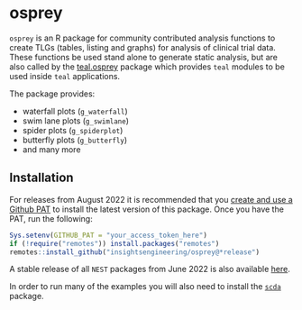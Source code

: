 
# osprey

`osprey` is an R package for community contributed analysis functions to create TLGs (tables, listing and graphs) for analysis of clinical trial data. These functions be used stand alone to generate static analysis, but are also called by the [teal.osprey](https://github.com/insightsengineering/teal.osprey) package which provides `teal` modules to be used inside `teal` applications.

The package provides:
<!-- markdownlint-disable MD007 MD030 -->
-   waterfall plots (`g_waterfall`)
-   swim lane plots (`g_swimlane`)
-   spider plots (`g_spiderplot`)
-   butterfly plots (`g_butterfly`)
-   and many more
<!-- markdownlint-enable MD007 MD030 -->
## Installation

For releases from August 2022 it is recommended that you [create and use a Github PAT](https://docs.github.com/en/github/authenticating-to-github/keeping-your-account-and-data-secure/creating-a-personal-access-token) to install the latest version of this package. Once you have the PAT, run the following:

```r
Sys.setenv(GITHUB_PAT = "your_access_token_here")
if (!require("remotes")) install.packages("remotes")
remotes::install_github("insightsengineering/osprey@*release")
```

A stable release of all `NEST` packages from June 2022 is also available [here](https://github.com/insightsengineering/depository#readme).

In order to run many of the examples you will also need to install the [`scda`](https://github.com/insightsengineering/scda) package.
